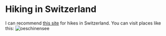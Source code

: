 # Hiking in Switzerland
I can recommend [this site](https://swissfamilyfun.com/) for hikes in Switzerland.
You can visit places like this: ![oeschinensee]([/Users/tiffanyscholier/Documents/oesch.jpeg](https://www.google.com/search?sca_esv=567587230&sxsrf=AM9HkKkzOUhnPDuPc4OD5ImcnUaSS159Rg:1695387860492&q=oeschinensee+hike&tbm=isch&source=lnms&sa=X&ved=2ahUKEwjl_bj5o76BAxVZo_0HHfZwBUcQ0pQJegQIDRAB&biw=1440&bih=821&dpr=2#imgrc=sHpzYpiOw5qZDM)https://www.google.com/search?sca_esv=567587230&sxsrf=AM9HkKkzOUhnPDuPc4OD5ImcnUaSS159Rg:1695387860492&q=oeschinensee+hike&tbm=isch&source=lnms&sa=X&ved=2ahUKEwjl_bj5o76BAxVZo_0HHfZwBUcQ0pQJegQIDRAB&biw=1440&bih=821&dpr=2#imgrc=sHpzYpiOw5qZDM)
